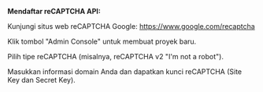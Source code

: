 **Mendaftar reCAPTCHA API:**


Kunjungi situs web reCAPTCHA Google: https://www.google.com/recaptcha


Klik tombol "Admin Console" untuk membuat proyek baru.


Pilih tipe reCAPTCHA (misalnya, reCAPTCHA v2 "I'm not a robot").


Masukkan informasi domain Anda dan dapatkan kunci reCAPTCHA (Site Key dan Secret Key).
